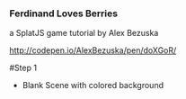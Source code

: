 ### Ferdinand Loves Berries
a SplatJS game tutorial by Alex Bezuska

http://codepen.io/AlexBezuska/pen/doXGoR/

#Step 1
- Blank Scene with colored background


